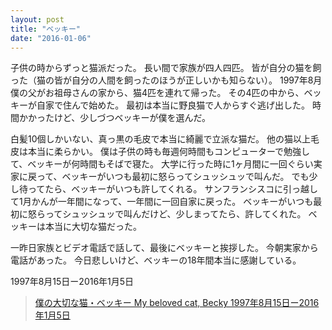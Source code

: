 ```yaml
---
layout: post
title: "ベッキー"
date: "2016-01-06"
---
```

子供の時からずっと猫派だった。
長い間で家族が四人四匹。
皆が自分の猫を飼った（猫の皆が自分の人間を飼ったのほうが正しいかも知らない）。
1997年8月僕の父がお祖母さんの家から、猫4匹を連れて帰った。
その4匹の中から、ベッキーが自家で住んで始めた。
最初は本当に野良猫で人からすぐ逃げ出した。
時間かかったけど、少しづつベッキーが僕を選んだ。

白髪10個しかいない、真っ黒の毛皮で本当に綺麗で立派な猫だ。
他の猫以上毛皮は本当に柔らかい。
僕は子供の時も毎週何時間もコンピューターで勉強して、ベッキーが何時間もそばで寝た。
大学に行った時に1ヶ月間に一回ぐらい実家に戻って、ベッキーがいつも最初に怒らってシュッシュッで叫んだ。
でも少し待ってたら、ベッキーがいつも許してくれる。
サンフランシスコに引っ越して1月かんが一年間になって、一年間に一回自家に戻った。
ベッキーがいつも最初に怒らってシュッシュッで叫んだけど、少しまってたら、許してくれた。
ベッキーは本当に大切な猫だった。

一昨日家族とビデオ電話で話して、最後にベッキーと挨拶した。
今朝実家から電話があった。
今日悲しいけど、ベッキーの18年間本当に感謝している。

1997年8月15日ー2016年1月5日

<blockquote class="instagram-media" data-instgrm-captioned data-instgrm-version="6">
    <a href="https://www.instagram.com/p/BAM5oDzmcuO/"  target="_blank">僕の大切な猫・ベッキー My beloved cat, Becky 1997年8月15日ー2016年1月5日</a>
</blockquote>
<script async defer src="//platform.instagram.com/en_US/embeds.js"></script>
